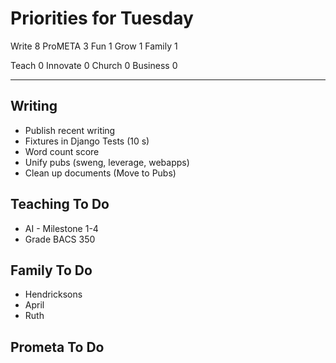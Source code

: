 # Priorities for Tuesday

Write 8
ProMETA 3
Fun 1
Grow 1
Family 1

Teach 0
Innovate 0
Church 0
Business 0

---

## Writing
* Publish recent writing
* Fixtures in Django Tests (10 s)
* Word count score
* Unify pubs (sweng, leverage, webapps)
* Clean up documents (Move to Pubs)


## Teaching To Do
* AI - Milestone 1-4
* Grade BACS 350


## Family To Do
* Hendricksons
* April
* Ruth 


## Prometa To Do
